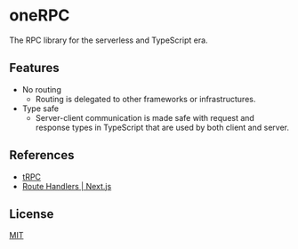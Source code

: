 # oneRPC

The RPC library for the serverless and TypeScript era.

## Features

- No routing
  - Routing is delegated to other frameworks or infrastructures.
- Type safe
  - Server-client communication is made safe with request and response types in TypeScript that are used by both client and server.

## References

- [tRPC](https://trpc.io/)
- [Route Handlers | Next.js](https://nextjs.org/docs/app/building-your-application/routing/router-handlers)

## License

[MIT](LICENSE)
